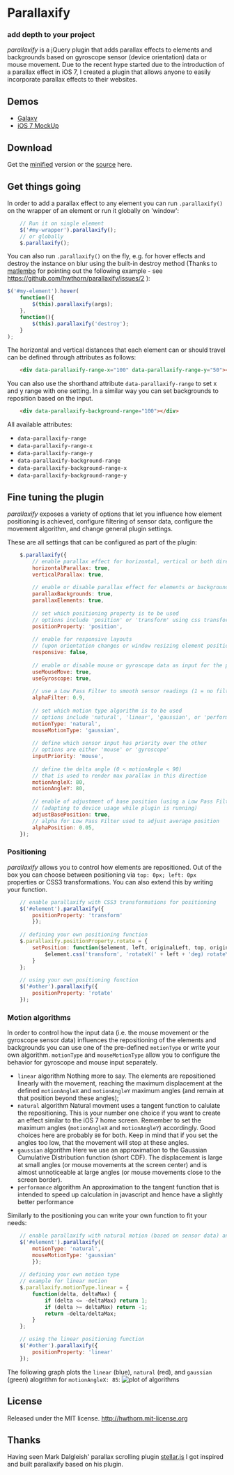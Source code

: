 # Parallaxify
### add depth to your project

*parallaxify* is a jQuery plugin that adds parallax effects to elements and backgrounds based on gyroscope sensor (device orientation) data or mouse movement. Due to the recent hype started due to the introduction of a parallax effect in iOS 7, I created a plugin that allows anyone to easily incorporate parallax effects to their websites.

## Demos

* [Galaxy](http://hwthorn.github.io/parallaxify/demo/galaxy.html)
* [iOS 7 MockUp](http://hwthorn.github.io/parallaxify/demo/ios.html)

## Download

Get the [minified](https://raw.github.com/hwthorn/parallaxify/master/jquery.parallaxify.min.js) version or the [source](https://raw.github.com/hwthorn/parallaxify/master/jquery.parallaxify.js) here.

## Get things going

In order to add a parallax effect to any element you can run `.parallaxify()` on the wrapper of an element or run it globally on 'window':

``` js
    // Run it on single element
    $('#my-wrapper').parallaxify();
    // or globally
    $.parallaxify();
```

You can also run `.parallaxify()` on the fly, e.g. for hover effects and destroy the instance on blur using the built-in destroy method (Thanks to [matlembo](https://github.com/matlembo) for pointing out the following example - see https://github.com/hwthorn/parallaxify/issues/2 ):

``` js
$('#my-element').hover(
    function(){
        $(this).parallaxify(args);
    },
    function(){
        $(this).parallaxify('destroy');
    }
);
```

The horizontal and vertical distances that each element can or should travel can be defined through attributes as follows:

``` html
    <div data-parallaxify-range-x="100" data-parallaxify-range-y="50"></div>
```

You can also use the shorthand attribute `data-parallaxify-range` to set x and y range with one setting. In a similar way you can set backgrounds to reposition based on the input.

``` html
    <div data-parallaxify-background-range="100"></div>
```

All available attributes:
* `data-parallaxify-range`
* `data-parallaxify-range-x`
* `data-parallaxify-range-y`
* `data-parallaxify-background-range`
* `data-parallaxify-background-range-x`
* `data-parallaxify-background-range-y`


## Fine tuning the plugin

*parallaxify* exposes a variety of options that let you influence how element positioning is achieved, configure filtering of sensor data, configure the movement algorithm, and change general plugin settings.

These are all settings that can be configured as part of the plugin:

``` js
    $.parallaxify({
        // enable parallax effect for horizontal, vertical or both directions
        horizontalParallax: true,
        verticalParallax: true,
        
        // enable or disable parallax effect for elements or backgrounds
        parallaxBackgrounds: true,
        parallaxElements: true,
        
        // set which positioning property is to be used
        // options include 'position' or 'transform' using css transformations
        positionProperty: 'position',
        
        // enable for responsive layouts
        // (upon orientation changes or window resizing element positions are reevaluated
        responsive: false,
        
        // enable or disable mouse or gyroscope data as input for the plugin
        useMouseMove: true,
        useGyroscope: true,
        
        // use a Low Pass Filter to smooth sensor readings (1 = no filter)
        alphaFilter: 0.9,
        
        // set which motion type algorithm is to be used
        // options include 'natural', 'linear', 'gaussian', or 'performance'
        motionType: 'natural',
        mouseMotionType: 'gaussian',
		
		// define which sensor input has priority over the other
		// options are either 'mouse' or 'gyroscope'
		inputPriority: 'mouse',
        
        // define the delta angle (0 < motionAngle < 90) 
        // that is used to render max parallax in this direction
        motionAngleX: 80,
        motionAngleY: 80,
        
        // enable of adjustment of base position (using a Low Pass Filter)
        // (adapting to device usage while plugin is running)
        adjustBasePosition: true,
        // alpha for Low Pass Filter used to adjust average position
        alphaPosition: 0.05,
    });
```

### Positioning

*parallaxify* allows you to control how elements are repositioned. Out of the box you can choose between positioning via `top: 0px; left: 0px` properties or CSS3 transformations. You can also extend this by writing your function.

``` js
    // enable parallaxify with CSS3 transformations for positioning
    $('#element').parallaxify({
        positionProperty: 'transform'
        });
        
    // defining your own positioning function
    $.parallaxify.positionProperty.rotate = {
        setPosition: function($element, left, originalLeft, top, originalTop) {
            $element.css('transform', 'rotateX(' + left + 'deg) rotateY(' + top + 'deg)');
        }
    };
        
    // using your own positioning function
    $('#other').parallaxify({
        positionProperty: 'rotate'
    });
```

### Motion algorithms

In order to control how the input data (i.e. the mouse movement or the gyroscope sensor data) influences the repositioning of the elements and backgrounds you can use one of the pre-defined `motionType` or write your own algorithm. `motionType` and `mouseMotionType` allow you to configure the behavior for gyroscope and mouse input separately.

*   `linear` algorithm
    Nothing more to say. The elements are repositioned linearly with the movement, reaching the maximum displacement at the defined `motionAngleX` and `motionAngleY` maximum angles (and remain at that position beyond these angles);
*   `natural` algorithm
    Natural movment uses a tangent function to calulate the repositioning. This is your number one choice if you want to create an effect similar to the iOS 7 home screen. Remember to set the maximum angles (`motionAngleX` and `motionAngleY`) accordingly. Good choices here are probably `80` for both. Keep in mind that if you set the angles too low, that the movement will stop at these angles.
*   `gaussian` algorithm
    Here we use an approximation to the Gaussian Cumulative Distribution function (short CDF). The displacement is large at small angles (or mouse movements at the screen center) and is almost unnoticeable at large angles (or mouse movements close to the screen border).
*   `performance` algorithm
    An approximation to the tangent function that is intended to speed up calculation in javascript and hence have a slightly better performance

Similarly to the positioning you can write your own function to fit your needs:

``` js
    // enable parallaxify with natural motion (based on sensor data) and the gaussian algorithm for mouse movement
    $('#element').parallaxify({
        motionType: 'natural',
        mouseMotionType: 'gaussian'
        });
        
    // defining your own motion type
    // example for linear motion
    $.parallaxify.motionType.linear = {
        function(delta, deltaMax) {
            if (delta <= -deltaMax) return 1;
            if (delta >= deltaMax) return -1;
            return -delta/deltaMax;
        }
    };

    // using the linear positioning function
    $('#other').parallaxify({
        positionProperty: 'linear'
    });
```

The following graph plots the `linear` (blue), `natural` (red), and `gaussian` (green) alogrithm for `motionAngleX: 85`:
![plot of algorithms](https://raw.github.com/hwthorn/parallaxify/master/doc/plot.png "Plot of algorithms: linear (blue), natural (red), gaussian (green)")

## License

Released under the MIT license.
http://hwthorn.mit-license.org

## Thanks

Having seen Mark Dalgleish' parallax scrolling plugin [stellar.js](http://markdalgleish.com/projects/stellar.js) I got inspired and built parallaxify based on his plugin.
